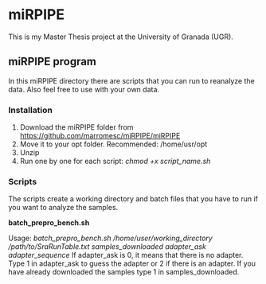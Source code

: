 # miRPIPE

This is my Master Thesis project at the University of Granada (UGR).

## miRPIPE program

In this miRPIPE directory there are scripts that you can run to reanalyze the data. Also feel free to use with your own data.

### Installation

1. Download the miRPIPE folder from https://github.com/marromesc/miRPIPE/miRPIPE 
2. Move it to your opt folder. Recommended: /home/usr/opt
3. Unzip
4. Run one by one for each script: *chmod +x script_name.sh*

### Scripts

The scripts create a working directory and batch files that you have to run if you want to analyze the samples.

**batch_prepro_bench.sh**

Usage: *batch_prepro_bench.sh /home/user/working_directory /path/to/SraRunTable.txt samples_downloaded adapter_ask adapter_sequence*
If adapter_ask is 0, it means that there is no adapter. Type 1 in adapter_ask to guess the adapter or 2 if there is an adapter.
If you have already downloaded the samples type 1 in samples_downloaded.


